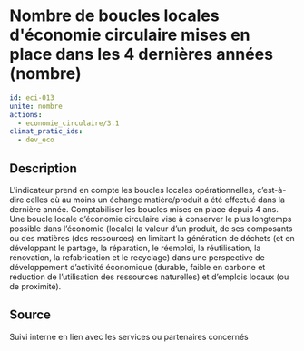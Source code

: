 # Nombre de boucles locales d'économie circulaire mises en place dans les 4 dernières années  (nombre)
```yaml
id: eci-013
unite: nombre
actions:
  - economie_circulaire/3.1
climat_pratic_ids:
  - dev_eco
```
## Description
L'indicateur prend en compte les boucles locales opérationnelles, c’est-à-dire celles où au moins un échange matière/produit a été effectué dans la dernière année. Comptabiliser les boucles mises en place depuis 4 ans.
Une boucle locale d’économie circulaire vise à conserver le plus longtemps possible dans l’économie (locale) la valeur d’un produit, de ses composants ou des matières (des ressources) en limitant la génération de déchets (et en développant le partage, la réparation, le réemploi, la réutilisation, la rénovation, la refabrication et le recyclage) dans une perspective de développement d’activité économique (durable, faible en carbone et réduction de l’utilisation des ressources naturelles) et d’emplois locaux (ou de proximité).

## Source
Suivi interne en lien avec les services ou partenaires concernés

